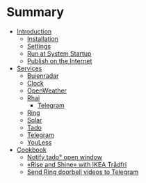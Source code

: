 # Summary

- [Introduction](introduction.md)
  - [Installation](introduction/installation.md)
  - [Settings](introduction/settings.md)
  - [Run at System Startup](introduction/run-at-system-startup.md)
  - [Publish on the Internet](introduction/publish-on-the-internet.md)
- [Services](services.md)
  - [Buienradar]()
  - [Clock]()
  - [OpenWeather]()
  - [Rhai](services/rhai.md)
    - [Telegram](services/rhai/telegram.md)
  - [Ring](services/ring.md)
  - [Solar](services/solar.md)
  - [Tado](services/tado.md)
  - [Telegram](services/telegram.md)
  - [YouLess]()
- [Cookbook](cookbook.md)
  - [Notify tado° open window](cookbook/notify_tado_open_window.md)
  - [«Rise and Shine» with IKEA Trådfri](cookbook/rise_and_shine.md)
  - [Send Ring doorbell videos to Telegram](cookbook/send_ring_doorbell_videos_to_telegram.md)
